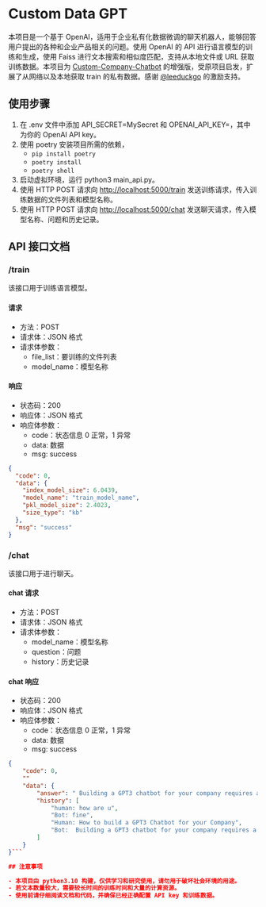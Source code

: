 # Custom Data GPT

本项目是一个基于 OpenAI，适用于企业私有化数据微调的聊天机器人，能够回答用户提出的各种和企业产品相关的问题。使用 OpenAI 的 API 进行语言模型的训练和生成，使用 Faiss 进行文本搜索和相似度匹配，支持从本地文件或 URL 获取训练数据。本项目为 [Custom-Company-Chatbot](https://replit.com/@DavidAtReplit/Custom-Company-Chatbot) 的增强版，受原项目启发，扩展了从网络以及本地获取 train 的私有数据。感谢 [@leeduckgo](https://github.com/leeduckgo) 的激励支持。

## 使用步骤

1. 在 .env 文件中添加 API_SECRET=MySecret 和 OPENAI_API_KEY=<your-key>，其中 <your-key> 为你的 OpenAI API key。
2. 使用 poetry 安装项目所需的依赖，
    - `pip install poetry`
    - `poetry install`
    - `poetry shell`
3. 启动虚拟环境，运行 python3 main_api.py。
4. 使用 HTTP POST 请求向 <http://localhost:5000/train> 发送训练请求，传入训练数据的文件列表和模型名称。
5. 使用 HTTP POST 请求向 <http://localhost:5000/chat> 发送聊天请求，传入模型名称、问题和历史记录。

## API 接口文档

### /train

该接口用于训练语言模型。

#### 请求

- 方法：POST
- 请求体：JSON 格式
- 请求体参数：
  - file_list：要训练的文件列表
  - model_name：模型名称

#### 响应

- 状态码：200
- 响应体：JSON 格式
- 响应体参数：
  - code：状态信息 0 正常，1 异常
  - data: 数据
  - msg: success

```json
{
  "code": 0,
  "data": {
    "index_model_size": 6.0439,
    "model_name": "train_model_name",
    "pkl_model_size": 2.4023,
    "size_type": "kb"
  },
  "msg": "success"
}
```

### /chat

该接口用于进行聊天。

#### chat 请求

- 方法：POST
- 请求体：JSON 格式
- 请求体参数：
  - model_name：模型名称
  - question：问题
  - history：历史记录

#### chat 响应

- 状态码：200
- 响应体：JSON 格式
- 响应体参数：
  - code：状态信息 0 正常，1 异常
  - data: 数据
  - msg: success

```json
{
    "code": 0,
    ""
    "data": {
        "answer": " Building a GPT3 chatbot for your company requires a few steps. First, you need to get your OpenAI API key and add it to Secrets as OPENAI_API_KEY. Next, you need to create an API_KEY for the JSON API. After that, you need to fill the training/facts folder with as many text documents as you can containing information about the company you're training it on. Finally, you need to edit the master.txt file to represent how you want the bot to behave when interacting with the users.",
        "history": [
            "human: how are u",
            "Bot: fine",
            "Human: How to build a GPT3 Chatbot for your Company",
            "Bot:  Building a GPT3 chatbot for your company requires a few steps. First, you need to get your OpenAI API key and add it to Secrets as OPENAI_API_KEY. Next, you need to create an API_KEY for the JSON API. After that, you need to fill the training/facts folder with as many text documents as you can containing information about the company you're training it on. Finally, you need to edit the master.txt file to represent how you want the bot to behave when interacting with the users."
        ]
    }
}```

## 注意事项

- 本项目由 python3.10 构建，仅供学习和研究使用，请勿用于破坏社会环境的用途。
- 若文本数量较大，需要较长时间的训练时间和大量的计算资源。
- 使用前请仔细阅读文档和代码，并确保已经正确配置 API key 和训练数据。
